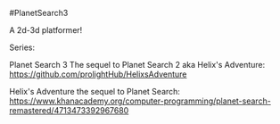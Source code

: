 #PlanetSearch3

A 2d-3d platformer!

Series:

Planet Search 3 The sequel to Planet Search 2 aka Helix's Adventure:
https://github.com/prolightHub/HelixsAdventure

Helix's Adventure the sequel to Planet Search:
https://www.khanacademy.org/computer-programming/planet-search-remastered/4713473392967680